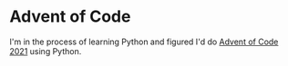 # Advent of Code 

I'm in the process of learning Python and figured I'd do [Advent of Code 2021](https://adventofcode.com/2021) using Python.
